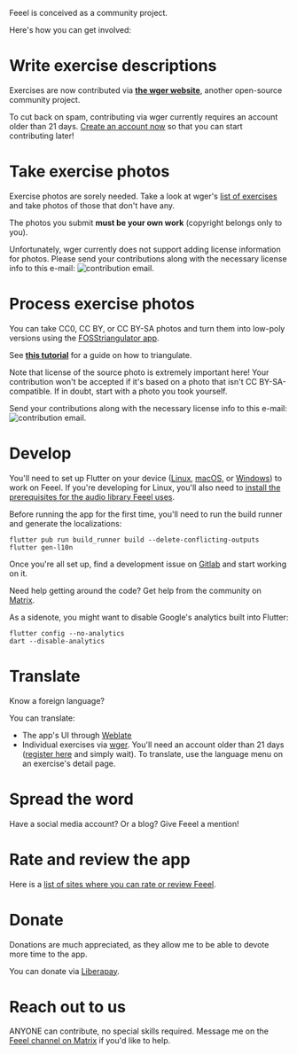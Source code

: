 Feeel is conceived as a community project.

Here's how you can get involved:

Write exercise descriptions
=====
Exercises are now contributed via **[the wger website](https://wger.de/en/exercise/overview/)**, another open-source community project.

To cut back on spam, contributing via wger currently requires an account older than 21 days. [Create an account now](https://wger.de/en-gb/user/registration) so that you can start contributing later!

Take exercise photos
======
Exercise photos are sorely needed. Take a look at wger's [list of exercises](https://wger.de/en/exercise/overview) and take photos of those that don't have any.

The photos you submit **must be your own work** (copyright belongs only to you).

Unfortunately, wger currently does not support adding license information for photos. Please send your contributions along with the necessary license info to this e-mail: ![contribution email](https://gitlab.com/enjoyingfoss/feeel/-/wikis/uploads/cf757eceb7db13b395bed6516ad4b4b9/Artboard12.png).

Process exercise photos
======
You can take CC0, CC BY, or CC BY-SA photos and turn them into low-poly versions using the [FOSStriangulator app](https://github.com/FOSStriangulator/FOSStriangulator).

See **[this tutorial](https://gitlab.com/enjoyingfoss/feeel/-/wikis/Processing-photos)** for a guide on how to triangulate.

Note that license of the source photo is extremely important here! Your contribution won't be accepted if it's based on a photo that isn't CC BY-SA-compatible. If in doubt, start with a photo you took yourself.

Send your contributions along with the necessary license info to this e-mail: ![contribution email](https://gitlab.com/enjoyingfoss/feeel/-/wikis/uploads/cf757eceb7db13b395bed6516ad4b4b9/Artboard12.png).

Develop
=======
You'll need to set up Flutter on your device ([Linux](https://docs.flutter.dev/get-started/install/linux#install-flutter-manually), [macOS](https://docs.flutter.dev/get-started/install/macos), or [Windows](https://docs.flutter.dev/get-started/install/windows)) to work on Feeel. If you're developing for Linux, you'll also need to [install the prerequisites for the audio library Feeel uses](https://github.com/bluefireteam/audioplayers/blob/main/packages/audioplayers_linux/requirements.md).

Before running the app for the first time, you'll need to run the build runner and generate the localizations:
```
flutter pub run build_runner build --delete-conflicting-outputs
flutter gen-l10n
```

Once you're all set up, find a development issue on [Gitlab](https://gitlab.com/enjoyingfoss/feeel/-/issues) and start working on it.

Need help getting around the code? Get help from the community on [Matrix](https://matrix.to/#/!jFShhgWHRXehKXrToU:matrix.org?via=matrix.org).

As a sidenote, you might want to disable Google's analytics built into Flutter:

```
flutter config --no-analytics
dart --disable-analytics
```

Translate
=========
Know a foreign language?

You can translate:
* The app's UI through [Weblate](https://hosted.weblate.org/projects/feeel/strings/)
* Individual exercises via [wger](https://wger.de/en-gb/exercise/overview/). You'll need an account older than 21 days ([register here](https://wger.de/en-gb/user/registration) and simply wait). To translate, use the language menu on an exercise's detail page.

Spread the word
===============
Have a social media account? Or a blog? Give Feeel a mention!

Rate and review the app
=======================
Here is a [list of sites where you can rate or review Feeel](https://gitlab.com/enjoyingfoss/feeel/-/wikis/App-rating-and-reviews).

Donate
======
Donations are much appreciated, as they allow me to be able to devote more time to the app.

You can donate via [Liberapay](https://liberapay.com/Feeel/).

Reach out to us
===============

ANYONE can contribute, no special skills required. Message me on the [Feeel channel on Matrix](https://matrix.to/#/!jFShhgWHRXehKXrToU:matrix.org?via=matrix.org) if you'd like to help.
